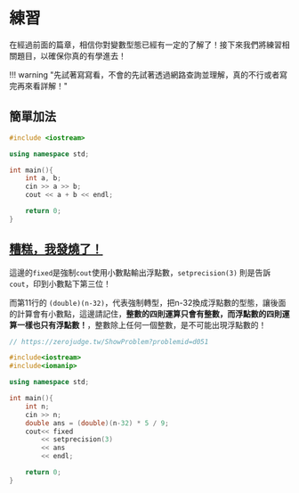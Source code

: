 # 練習

在經過前面的篇章，相信你對變數型態已經有一定的了解了！接下來我們將練習相關題目，以確保你真的有學進去！

!!! warning "先試著寫寫看，不會的先試著透過網路查詢並理解，真的不行或者寫完再來看詳解！"

## 簡單加法

```c++ linenums="1" title="範例程式"
#include <iostream>

using namespace std;

int main(){
    int a, b;
    cin >> a >> b;
    cout << a + b << endl;

    return 0;
}


```

## [糟糕，我發燒了！](https://zerojudge.tw/ShowProblem?problemid=d051)

這邊的``fixed``是強制``cout``使用小數點輸出浮點數，``setprecision(3)`` 則是告訴``cout``，印到小數點下第三位！

而第11行的 ``(double)(n-32)``，代表強制轉型，把n-32換成浮點數的型態，讓後面的計算會有小數點，這邊請記住，**整數的四則運算只會有整數，而浮點數的四則運算一樣也只有浮點數！**，整數除上任何一個整數，是不可能出現浮點數的！

```C++ linenums="1" title="範例程式"
// https://zerojudge.tw/ShowProblem?problemid=d051

#include<iostream>
#include<iomanip>

using namespace std;

int main(){
    int n;
    cin >> n;
    double ans = (double)(n-32) * 5 / 9;
    cout<< fixed
        << setprecision(3) 
        << ans
        << endl;

    return 0;
}
```
